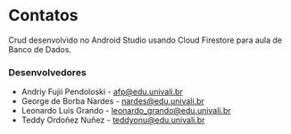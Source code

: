 # Contatos
Crud desenvolvido no Android Studio usando Cloud Firestore para aula de Banco de Dados.

### Desenvolvedores
* Andriy Fujii Pendoloski - afp@edu.univali.br
* George de Borba Nardes  - nardes@edu.univali.br
* Leonardo Luis Grando    - leonardo_grando@edu.univali.br
* Teddy Ordoñez Nuñez     - teddyonu@edu.univali.br



